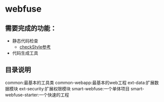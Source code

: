# webfuse

## 需要完成的功能：

- 静态代码检查
    - [checkStyle参考](https://gitee.com/wangkang/llsfw/tree/V2/)
- 代码生成工具


## 目录说明

common:最基本的工具类
common-webapp:最基本的web工程
ext-data:扩展数据模块
ext-security:扩展权限模块
smart-webfuse:一个单体项目
smart-webfuse-starter:一个快速的工程